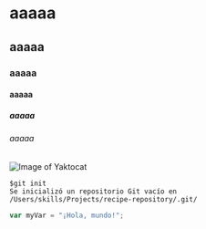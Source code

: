 # aaaaa
## aaaaa
### aaaaa
#### aaaaa
##### aaaaa
###### aaaaa
![Image of Yaktocat](https://octodex.github.com/images/yaktocat.png)
```
$git init
Se inicializó un repositorio Git vacío en /Users/skills/Projects/recipe-repository/.git/
```
``` javascript
var myVar = "¡Hola, mundo!";
```
